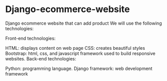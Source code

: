 # Django-ecommerce-website
Django ecommerce website that can add product
We will use the following technologies:

Front-end technologies:

HTML: displays content on web page
CSS: creates beautiful styles
Bootstrap: html, css, and javascript framework used to build responsive websites.
Back-end technologies:

Python: programming language.
Django framework: web development framework
